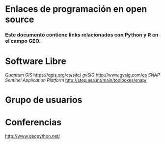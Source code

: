 # Enlaces de programación en open source
### Este documento contiene links relacionados con Python y R en el campo GEO.

# Software Libre

*Quantum GIS*
https://qgis.org/es/site/
*gvSIG*
http://www.gvsig.com/es
*SNAP* _Sentinel Application Platform_
http://step.esa.int/main/toolboxes/snap/

# Grupo de usuarios



# Conferencias

http://www.geopython.net/